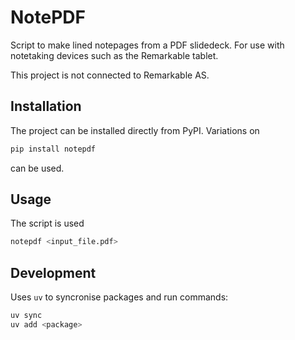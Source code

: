 # NotePDF

Script to make lined notepages from a PDF slidedeck. For use with notetaking devices such as the Remarkable tablet. 

This project is not connected to Remarkable AS. 

## Installation

The project can be installed directly from PyPI. Variations on 
```sh
pip install notepdf
```
can be used.

## Usage

The script is used
```sh
notepdf <input_file.pdf>
```


## Development

Uses `uv` to syncronise packages and run commands:
```sh
uv sync
uv add <package>
```